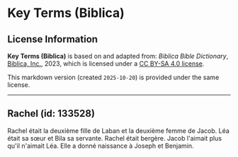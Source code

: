 # Key Terms (Biblica)

## License Information

**Key Terms (Biblica)** is based on and adapted from: _Biblica Bible Dictionary_, [Biblica, Inc.](https://www.biblica.com/), 2023, which is licensed under a [CC BY-SA 4.0 license](https://creativecommons.org/licenses/by-sa/4.0/legalcode.en).

This markdown version (created `2025-10-20`) is provided under the same license.



--------------------------------

## Rachel (id: 133528)

Rachel était la deuxième fille de Laban et la deuxième femme de Jacob. Léa était sa sœur et Bila sa servante. Rachel était bergère. Jacob l'aimait plus qu'il n'aimait Léa. Elle a donné naissance à Joseph et Benjamin.


